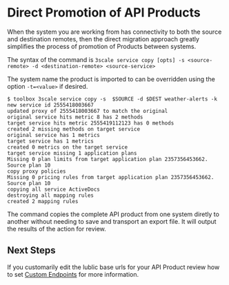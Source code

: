 # Direct Promotion of API Products

When the system you are working from has connectivity to both the source and destination remotes, then the direct migration approach greatly simplifies the process of promotion of Products between systems.

The syntax of the command is `3scale service copy [opts] -s <source-remote> -d <destination-remote> <source-service>`

The system name the product is imported to can be overridden using the option `-t=<value>` if desired.

~~~
$ toolbox 3scale service copy -s  $SOURCE -d $DEST weather-alerts -k
new service id 2555418003667
updated proxy of 2555418003667 to match the original
original service hits metric 8 has 2 methods
target service hits metric 2555419112123 has 0 methods
created 2 missing methods on target service
original service has 1 metrics
target service has 1 metrics
created 0 metrics on the target service
target service missing 1 application plans
Missing 0 plan limits from target application plan 2357356453662. Source plan 10
copy proxy policies
Missing 0 pricing rules from target application plan 2357356453662. Source plan 10
copying all service ActiveDocs
destroying all mapping rules
created 2 mapping rules
~~~

The command copies the complete API product from one system diretly to another without needing to save and transport an export file. It will output the results of the action for review.

## Next Steps

If you customarily edit the lublic base urls for your API Product review how to set [Custom Endpoints](custom-endpoints.md) for more information. 